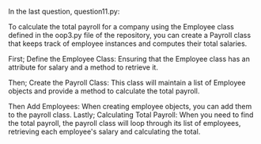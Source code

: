 In the last question, question11.py:

 To calculate the total payroll for a company using the Employee class
 defined in the oop3.py file of the repository, you can create a Payroll class
 that keeps track of employee instances and computes their total salaries.

 First; Define the Employee Class: Ensuring that the Employee class has an attribute
  for salary and a method to retrieve it.

  Then; Create the Payroll Class: This class will maintain a list of Employee objects
  and provide a method to calculate the total payroll.

  Then Add Employees: When creating employee objects, you can add them to the payroll class.
  Lastly; Calculating Total Payroll: When you need to find the total payroll, the payroll class
  will loop through its list of employees, retrieving each employee's salary and calculating the total.
